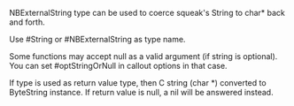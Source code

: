 NBExternalString type can be used to coerce squeak's String to char* back and forth.Use #String or #NBExternalString as type name.Some functions may accept null as a valid argument (if string is optional).You can set #optStringOrNull in callout options in that case.If type is used as return value type, then C string (char *) converted to ByteString instance.If return value is null, a nil will be answered instead.